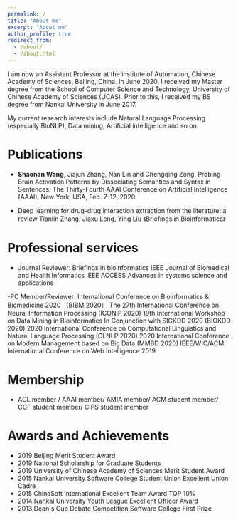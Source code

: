 ```yaml
---
permalink: /
title: "About me"
excerpt: "About me"
author_profile: true
redirect_from: 
  - /about/
  - /about.html
---
```


I am now an Assistant Professor at the institute of Automation, Chinese Academy of Sciences, Beijing, China.  In June 2020, I received my Master degree from the School of Computer Science and Technology, University of Chinese Academy of Sciences (UCAS). Prior to this, I received my BS degree from Nankai University in June 2017.

My current research interests include Natural Language Processing (especially BioNLP), Data mining, Artificial intelligence and so on.


# Publications

- **Shaonan Wang**, Jiajun Zhang, Nan Lin and Chengqing Zong. Probing Brain Activation Patterns by Dissociating Semantics and Syntax in Sentences. The Thirty-Fourth AAAI Conference on Artificial Intelligence (AAAI), New York, USA, Feb. 7-12, 2020.

- Deep learning for drug-drug interaction extraction from the literature: a review
Tianlin Zhang, Jiaxu Leng, Ying Liu
《Briefings in Bioinformatics》



# Professional services
- Journal Reviewer:
Briefings in bioinformatics
IEEE Journal of Biomedical and Health Informatics 
IEEE ACCESS
Advances in systems science and applications

-PC Member/Reviewer:
International Conference on Bioinformatics & Biomedicine 2020 （BIBM 2020）
The 27th International Conference on Neural Information Processing (ICONIP 2020) 
19th International Workshop on Data Mining in Bioinformatics In Conjunction with SIGKDD 2020 (BIOKDD 2020)
2020 International Conference on Computational Linguistics and Natural Language Processing (CLNLP 2020)
2020 International Conference on Modern Management based on Big Data (MMBD 2020)
IEEE/WIC/ACM International Conference on Web Intelligence 2019

# Membership
- ACL member / AAAI member/ AMIA member/ ACM student member/ CCF student member/ CIPS student member

# Awards and Achievements
- 2019 Beijing Merit Student Award
- 2019 National Scholarship for Graduate Students
- 2019 University of Chinese Academy of Sciences Merit Student Award
-	2015 Nankai University Software College Student Union Excellent Union Cadre
-	2015 ChinaSoft International Excellent Team Award TOP 10% 
-	2014 Nankai University Youth League Excellent Officer Award
-	2013 Dean's Cup Debate Competition Software College First Prize


